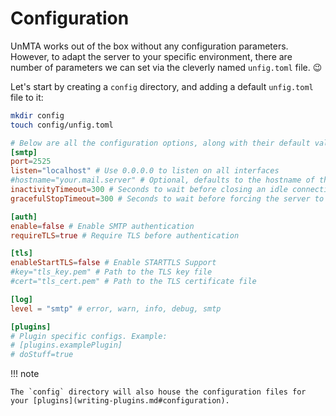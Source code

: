 # Configuration

UnMTA works out of the box without any configuration parameters. However, to adapt the server to your specific environment, there are number of parameters we can set via the cleverly named `unfig.toml` file. :wink:

Let's start by creating a `config` directory, and adding a default `unfig.toml` file to it:

```bash
mkdir config
touch config/unfig.toml
```

```toml title="config/unfig.toml"
# Below are all the configuration options, along with their default values
[smtp]
port=2525
listen="localhost" # Use 0.0.0.0 to listen on all interfaces
#hostname="your.mail.server" # Optional, defaults to the hostname of the machine
inactivityTimeout=300 # Seconds to wait before closing an idle connection
gracefulStopTimeout=300 # Seconds to wait before forcing the server to shut down after a stop() is issued

[auth]
enable=false # Enable SMTP authentication
requireTLS=true # Require TLS before authentication

[tls]
enableStartTLS=false # Enable STARTTLS Support
#key="tls_key.pem" # Path to the TLS key file
#cert="tls_cert.pem" # Path to the TLS certificate file

[log]
level = "smtp" # error, warn, info, debug, smtp

[plugins]
# Plugin specific configs. Example:
# [plugins.examplePlugin]
# doStuff=true
```

!!! note

    The `config` directory will also house the configuration files for your [plugins](writing-plugins.md#configuration).
